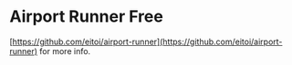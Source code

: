 # Airport Runner Free
[https://github.com/eitoi/airport-runner](https://github.com/eitoi/airport-runner) for more info.
